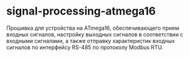 # signal-processing-atmega16
Прошивка для устройства на ATmega16,
обеспечивающего прием входных сигналов, настройку выходных сигналов в
соответствии с входными сигналами, а также отправку характеристик
входных сигналов по интерфейсу RS-485 по протоколу Modbus RTU. 
